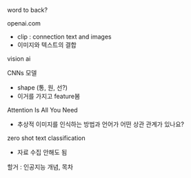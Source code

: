 word to back?

openai.com

- clip : connection text and images
- 이미지와 텍스트의 결합



vision ai

CNNs 모델

- shape (통, 원, 선?)
- 이거를 가지고 feature봄

Attention Is All You Need

- 추상적 이미지를 인식하는 방법과 언어가 어떤 상관 관계가 있나요? 



zero shot text classification

- 자료 수집 안해도 됨



할거 : 인공지능 개념, 목차